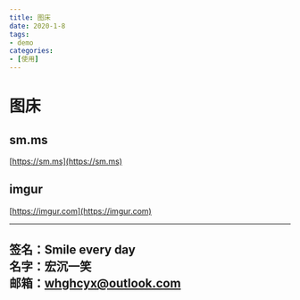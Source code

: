 ```yaml
---
title: 图床
date: 2020-1-8
tags: 
- demo
categories:
- [使用]
---
```

# 图床 #
## sm.ms ##
[https://sm.ms](https://sm.ms)

## imgur ##
[https://imgur.com](https://imgur.com)


---
**签名：Smile every day**    
**名字：宏沉一笑**   
**邮箱：whghcyx@outlook.com**  
---